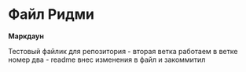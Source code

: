 # Файл Ридми

**Маркдаун**

Тестовый файлик для репозитория - вторая ветка
работаем в ветке номер два - readme 
внес изменения в файл и закоммитил